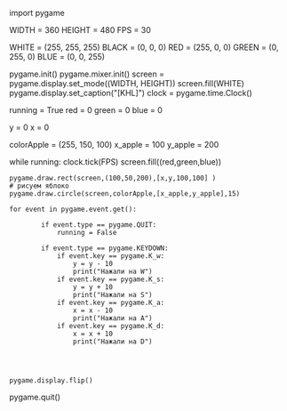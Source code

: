 import pygame

WIDTH = 360
HEIGHT = 480
FPS = 30

WHITE = (255, 255, 255)
BLACK = (0, 0, 0)
RED = (255, 0, 0)
GREEN = (0, 255, 0)
BLUE = (0, 0, 255)

pygame.init()
pygame.mixer.init()
screen = pygame.display.set_mode((WIDTH, HEIGHT))
screen.fill(WHITE)
pygame.display.set_caption("[KHL]")
clock = pygame.time.Clock()

running = True
red = 0
green = 0
blue = 0


y = 0
x = 0

colorApple = (255, 150, 100)
x_apple = 100
y_apple = 200





while running:
    clock.tick(FPS)
    screen.fill((red,green,blue))
    
    pygame.draw.rect(screen,(100,50,200),[x,y,100,100] )
    # рисуем яблоко
    pygame.draw.circle(screen,colorApple,[x_apple,y_apple],15)
         
    for event in pygame.event.get():
            
            if event.type == pygame.QUIT:
                running = False
            
            if event.type == pygame.KEYDOWN:
                if event.key == pygame.K_w:
                    y = y - 10
                    print("Нажали на W")
                if event.key == pygame.K_s:
                    y = y + 10  
                    print("Нажали на S")
                if event.key == pygame.K_a:
                    x = x - 10
                    print("Нажали на A")
                if event.key == pygame.K_d:
                    x = x + 10 
                    print("Нажали на D")
                
    
    
    
    pygame.display.flip()
pygame.quit()
    
